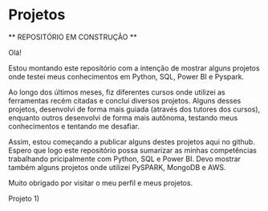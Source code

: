 # Projetos
** REPOSITÓRIO EM CONSTRUÇÃO **

Olá!

Estou montando este repositório com a intenção de mostrar alguns projetos onde testei meus conhecimentos em Python, SQL, Power BI e Pyspark.

Ao longo dos últimos meses, fiz diferentes cursos onde utilizei as ferramentas recém citadas e concluí diversos projetos. Alguns desses projetos, desenvolvi de forma mais guiada (através dos tutores dos cursos), enquanto outros desenvolvi de forma mais autônoma, testando meus conhecimentos e tentando me desafiar.

Assim, estou começando a publicar alguns destes projetos aqui no github. Espero que logo este repositório possa sumarizar as minhas competências trabalhando pricipalmente com Python, SQL e Power BI. Devo mostrar também alguns projetos onde utilizei PySPARK, MongoDB e AWS.

Muito obrigado por visitar o meu perfil e meus projetos.

Projeto 1) 
